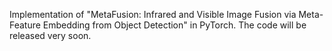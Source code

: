 Implementation of "MetaFusion: Infrared and Visible Image Fusion via Meta-Feature Embedding from Object Detection" in PyTorch. The code will be released very soon.
